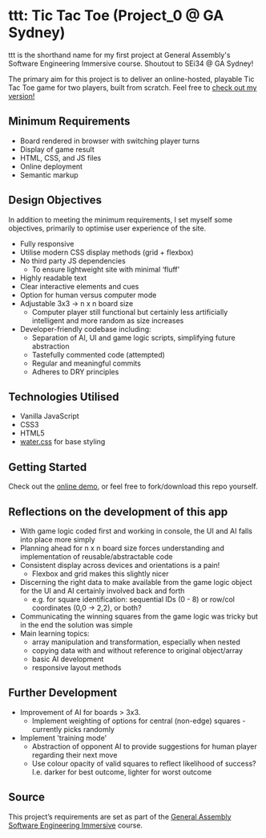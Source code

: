 # ttt: Tic Tac Toe (Project_0 @ GA Sydney)

ttt is the shorthand name for my first project at General Assembly's Software Engineering Immersive course. Shoutout to SEi34 @ GA Sydney!

The primary aim for this project is to deliver an online-hosted, playable Tic Tac Toe game for two players, built from scratch. Feel free to [check out my version!](https://jezzzm.github.io/ttt/)

## Minimum Requirements
* Board rendered in browser with switching player turns
* Display of game result
* HTML, CSS, and JS files
* Online deployment
* Semantic markup

## Design Objectives
In addition to meeting the minimum requirements, I set myself some objectives, primarily to optimise user experience of the site.

* Fully responsive
* Utilise modern CSS display methods (grid + flexbox)
* No third party JS dependencies
	* To ensure lightweight site with minimal ‘fluff'
* Highly readable text
* Clear interactive elements and cues
* Option for human versus computer mode
* Adjustable  3x3 -> n x n board size
	* Computer player still functional but certainly less artificially intelligent and more random as size increases
* Developer-friendly codebase including:
	* Separation of AI, UI and game logic scripts, simplifying future abstraction
	* Tastefully commented code (attempted)
	* Regular and meaningful commits
	* Adheres to DRY principles

## Technologies Utilised
* Vanilla JavaScript
* CSS3
* HTML5
* [water.css](https://github.com/kognise/water.css) for base styling

## Getting Started
Check out the [online demo](https://jezzzm.github.io/ttt/), or feel free to fork/download this repo yourself.


## Reflections on the development of this app
* With game logic coded first and working in console, the UI and AI falls into place more simply
* Planning ahead for n x n board size forces understanding and implementation of reusable/abstractable code
* Consistent display across devices and orientations is a pain!
	* Flexbox and grid makes this slightly nicer
* Discerning the right data to make available from the game logic object for the UI and AI certainly involved back and forth
	* e.g. for square identification: sequential IDs (0 - 8) or row/col coordinates (0,0 -> 2,2), or both?
* Communicating the winning squares from the game logic was tricky but in the end the solution was simple
* Main learning topics:
	* array manipulation and transformation, especially when nested
	* copying data with and without reference to original object/array
	* basic AI development
	* responsive layout methods

## Further Development
* Improvement of AI for boards > 3x3.
	* Implement weighting of options for central (non-edge) squares - currently picks randomly
* Implement 'training mode'
	* Abstraction of opponent AI to provide suggestions for human player regarding their next move
	* Use colour opacity of valid squares to reflect likelihood of success? I.e. darker for best outcome, lighter for worst outcome

## Source
This project’s requirements are set as part of the [General Assembly Software Engineering Immersive](https://generalassemb.ly/education/software-engineering-immersive/sydney) course.
